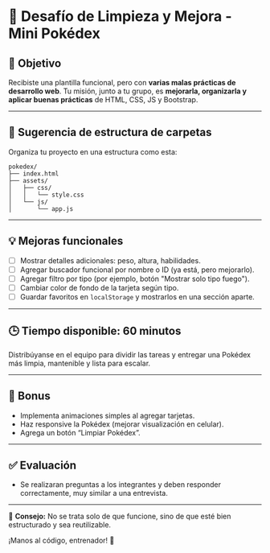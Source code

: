 # 🧪 Desafío de Limpieza y Mejora - Mini Pokédex

## 🎯 Objetivo

Recibiste una plantilla funcional, pero con **varias malas prácticas de desarrollo web**. Tu misión, junto a tu grupo, es **mejorarla, organizarla y aplicar buenas prácticas** de HTML, CSS, JS y Bootstrap.

---

## 📁 Sugerencia de estructura de carpetas

Organiza tu proyecto en una estructura como esta:

```
pokedex/
├── index.html
├── assets/
│   ├── css/
│   │   └── style.css
│   └── js/
│       └── app.js
```
---

## 💡 Mejoras funcionales

- [ ] Mostrar detalles adicionales: peso, altura, habilidades.
- [ ] Agregar buscador funcional por nombre o ID (ya está, pero mejorarlo).
- [ ] Agregar filtro por tipo (por ejemplo, botón "Mostrar solo tipo fuego").
- [ ] Cambiar color de fondo de la tarjeta según tipo.
- [ ] Guardar favoritos en `localStorage` y mostrarlos en una sección aparte.

---

## 🕒 Tiempo disponible: 60 minutos

Distribúyanse en el equipo para dividir las tareas y entregar una Pokédex más limpia, mantenible y lista para escalar.

---

## 🎁 Bonus

- Implementa animaciones simples al agregar tarjetas.
- Haz responsive la Pokédex (mejorar visualización en celular).
- Agrega un botón “Limpiar Pokédex”.

---

## ✅ Evaluación

- Se realizaran preguntas a los integrantes y deben responder correctamente, muy similar a una entrevista.

---

💬 **Consejo:** No se trata solo de que funcione, sino de que esté bien estructurado y sea reutilizable.

¡Manos al código, entrenador! 🚀
